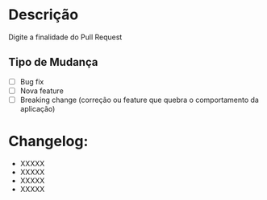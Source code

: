 # Descrição

Digite a finalidade do Pull Request

## Tipo de Mudança

- [ ] Bug fix
- [ ] Nova feature
- [ ] Breaking change (correção ou feature que quebra o comportamento da aplicação)

# Changelog:

- XXXXX
- XXXXX
- XXXXX
- XXXXX
